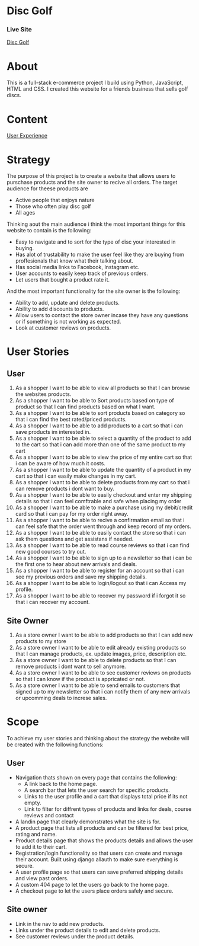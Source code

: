 <h1>Disc Golf</h1>


### **Live Site**
[Disc Golf](https://ci-pp5-e-commerce.herokuapp.com/)

# About
This is a full-stack e-commerce project I build using Python, JavaScript, HTML and CSS.
I created this website for a friends business that sells golf discs.

# Content

[User Experience](#user-experience)


# Strategy
 The purpose of this project is to create a website that allows users to purschase products and the site owner to recive all orders. The target audience for theese products are

 * Active people that enjoys nature
 * Those who often play disc golf
 * All ages

 Thinking aout the main audience i think the most important things for this website to contain is the following:

* Easy to navigate and to sort for the type of disc your interested in buying.
* Has alot of trustability to make the user feel like they are buying from proffesionals that know what their talking about.
* Has social media links to Facebook, Instagram etc.
* User accounts to easily keep track of previous orders.
* Let users that bought a product rate it.

And the most important functionality for the site owner is the following:

* Ability to add, update and delete products. 
* Ability to add discounts to products.
* Allow users to contact the store owner incase they have any questions or if something is not working as expected.
* Look at customer reviews on products.

# User Stories

## User

1. As a shopper I want to be able to view all products so that I can browse the websites products.
2. As a shopper I want to be able to Sort products based on type of product so that I can find products based on what I want.
3. As a shopper I want to be able to sort products based on category so that i can find the best rated/priced products.
4. As a shopper I want to be able to add products to a cart so that i can save products im interested in.
5. As a shopper I want to be able to select a quantity of the product to add to the cart so that i can add more than one of the same product to my cart
6. As a shopper I want to be able to view the price of my entire cart so that i can be aware of how much it costs.
7. As a shopper I want to be able to update the quantity of a product in my cart so that i can easily make changes in my cart.
8. As a shopper I want to be able to delete products from my cart so that i can remove products i dont want to buy.
9. As a shopper I want to be able to easily checkout and enter my shipping details so that i can feel comftrable and safe when placing my order
10. As a shopper I want to be able to make a purchase using my debit/credit card so that i can pay for my order right away.
11. As a shopper I want to be able to recive a confirmation email so that i can feel safe that the order went through and keep record of my orders.
12. As a shopper I want to be able to easily contact the store so that i can ask them questions and get assistans if needed.
13. As a shopper I want to be able to read course reviews so that i can find new good courses to try out.
14. As a shopper I want to be able to sign up to a newsletter so that i can be the first one to hear about new arrivals and deals.
15. As a shopper I want to be able to register for an account so that i can see my previous orders and save my shipping details.
16. As a shopper I want to be able to login/logout so that i can Access my profile.
17. As a shopper I want to be able to recover my password if i forgot it so that i can recover my account.

## Site Owner

1. As a store owner I want to be able to add products so that I can add new products to my store
2. As a store owner I want to be able to edit already existing products so that I can manage products, ex. update images, price, description etc.
3. As a store owner I want to be able to delete products so that I can remove products i dont want to sell anymore.
4. As a store owner I want to be able to see customer reviews on products so that I can know if the product is appricated or not.
5. As a store owner I want to be able to send emails to customers that signed up to my newsletter so that i can notify them of any new arrivals or upcomming deals to increse sales.

# Scope

To achieve my user stories and thinking about the strategy the website will be created with the following functions:

## User
* Navigation thats shown on every page that contains the following:
    * A link back to the home page.
    * A search bar that lets the user search for specific products.
    * Links to the user profile and a cart that displays total price if its not empty.
    * Link to filter for diffrent types of products and links for deals, course reviews and contact
* A landin page that clearly demonstrates what the site is for.
* A product page that lists all products and can be filtered for best price, rating and name.
* Product details page that shows the products details and allows the user to add it to their cart.
* Registration/login functionality so that users can create and manage their account. Built using django allauth to make sure everything is secure.
* A user profile page so that users can save preferred shipping details and view past orders.
* A custom 404 page to let the users go back to the home page.
* A checkout page to let the users place orders safely and secure.
## Site owner
* Link in the nav to add new products.
* Links under the product details to edit and delete products.
* See customer reviews under the product details.
